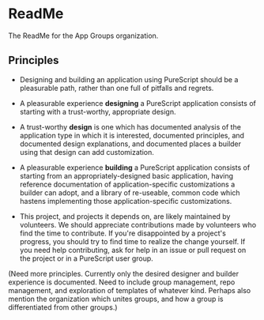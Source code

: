 # ReadMe
The ReadMe for the App Groups organization.

## Principles

- Designing and building an application using PureScript should be a pleasurable path, rather than one full of pitfalls and regrets.
- A pleasurable experience **designing** a PureScript application consists of starting with a trust-worthy, appropriate design.
- A trust-worthy **design** is one which has documented analysis of the application type in which it is interested, documented principles, and documented design explanations, and documented places a builder using that design can add customization.
- A pleasurable experience **building** a PureScript application consists of starting from an appropriately-designed basic application, having reference documentation of application-specific customizations a builder can adopt, and a library of re-useable, common code which hastens implementing those application-specific customizations.

- This project, and projects it depends on, are likely maintained by volunteers. We should appreciate contributions made by volunteers who find the time to contribute. If you're disappointed by a project's progress, you should try to find time to realize the change yourself. If you need help contributing, ask for help in an issue or pull request on the project or in a PureScript user group.


(Need more principles. Currently only the desired designer and builder experience is documented. Need to include group management, repo management, and exploration of templates of whatever kind. Perhaps also mention the organization which unites groups, and how a group is differentiated from other groups.)
